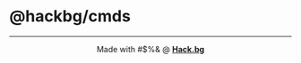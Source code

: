# @hackbg/cmds

<div align="center">

---

Made with #$%& @ [**Hack.bg**](https://foss.hack.bg)

</div>
